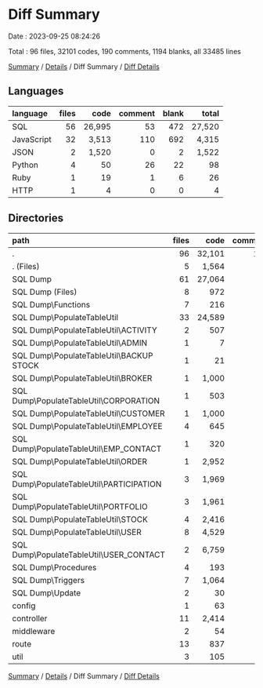 # Diff Summary

Date : 2023-09-25 08:24:26

Total : 96 files,  32101 codes, 190 comments, 1194 blanks, all 33485 lines

[Summary](results.md) / [Details](details.md) / Diff Summary / [Diff Details](diff-details.md)

## Languages
| language | files | code | comment | blank | total |
| :--- | ---: | ---: | ---: | ---: | ---: |
| SQL | 56 | 26,995 | 53 | 472 | 27,520 |
| JavaScript | 32 | 3,513 | 110 | 692 | 4,315 |
| JSON | 2 | 1,520 | 0 | 2 | 1,522 |
| Python | 4 | 50 | 26 | 22 | 98 |
| Ruby | 1 | 19 | 1 | 6 | 26 |
| HTTP | 1 | 4 | 0 | 0 | 4 |

## Directories
| path | files | code | comment | blank | total |
| :--- | ---: | ---: | ---: | ---: | ---: |
| . | 96 | 32,101 | 190 | 1,194 | 33,485 |
| . (Files) | 5 | 1,564 | 3 | 18 | 1,585 |
| SQL Dump | 61 | 27,064 | 80 | 500 | 27,644 |
| SQL Dump (Files) | 8 | 972 | 33 | 252 | 1,257 |
| SQL Dump\\Functions | 7 | 216 | 2 | 14 | 232 |
| SQL Dump\\PopulateTableUtil | 33 | 24,589 | 30 | 62 | 24,681 |
| SQL Dump\\PopulateTableUtil\\ACTIVITY | 2 | 507 | 0 | 3 | 510 |
| SQL Dump\\PopulateTableUtil\\ADMIN | 1 | 7 | 0 | 4 | 11 |
| SQL Dump\\PopulateTableUtil\\BACKUP STOCK | 1 | 21 | 0 | 1 | 22 |
| SQL Dump\\PopulateTableUtil\\BROKER | 1 | 1,000 | 0 | 1 | 1,001 |
| SQL Dump\\PopulateTableUtil\\CORPORATION | 1 | 503 | 0 | 0 | 503 |
| SQL Dump\\PopulateTableUtil\\CUSTOMER | 1 | 1,000 | 0 | 1 | 1,001 |
| SQL Dump\\PopulateTableUtil\\EMPLOYEE | 4 | 645 | 3 | 7 | 655 |
| SQL Dump\\PopulateTableUtil\\EMP_CONTACT | 1 | 320 | 0 | 1 | 321 |
| SQL Dump\\PopulateTableUtil\\ORDER | 1 | 2,952 | 0 | 1 | 2,953 |
| SQL Dump\\PopulateTableUtil\\PARTICIPATION | 3 | 1,969 | 8 | 7 | 1,984 |
| SQL Dump\\PopulateTableUtil\\PORTFOLIO | 3 | 1,961 | 8 | 7 | 1,976 |
| SQL Dump\\PopulateTableUtil\\STOCK | 4 | 2,416 | 8 | 10 | 2,434 |
| SQL Dump\\PopulateTableUtil\\USER | 8 | 4,529 | 1 | 13 | 4,543 |
| SQL Dump\\PopulateTableUtil\\USER_CONTACT | 2 | 6,759 | 2 | 6 | 6,767 |
| SQL Dump\\Procedures | 4 | 193 | 7 | 26 | 226 |
| SQL Dump\\Triggers | 7 | 1,064 | 8 | 145 | 1,217 |
| SQL Dump\\Update | 2 | 30 | 0 | 1 | 31 |
| config | 1 | 63 | 3 | 10 | 76 |
| controller | 11 | 2,414 | 27 | 447 | 2,888 |
| middleware | 2 | 54 | 3 | 11 | 68 |
| route | 13 | 837 | 74 | 195 | 1,106 |
| util | 3 | 105 | 0 | 13 | 118 |

[Summary](results.md) / [Details](details.md) / Diff Summary / [Diff Details](diff-details.md)